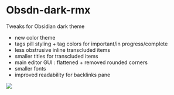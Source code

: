 # Obsdn-dark-rmx
Tweaks for Obsidian dark theme

* new color theme
* tags pill styling + tag colors for important/in progress/complete
* less obstrusive inline transcluded items 
* smaller titles for transcluded items
* main editor GUI : flattened + removed rounded corners 
* smaller fonts
* improved readability for backlinks pane

![](Obsdn-Dark-Rmx.jpg)
